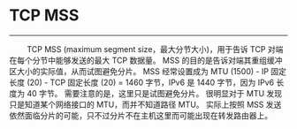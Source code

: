# TCP MSS
***

&emsp;&emsp;
TCP MSS (maximum segment size，最大分节大小)，用于告诉 TCP 对端在每个分节中能够发送的最大 TCP 数据量。
MSS 的目的是告诉对端其重组缓冲区大小的实际值，从而试图避免分片。
MSS 经常设置成为 MTU (1500) - IP 固定长度 (20) - TCP 固定长度 (20) = 1460 字节，IPv6 是 1440 字节，因为 IPv6 长度为 40 字节。
需要注意的是，这里只是试图避免分片。
很明显对于 MTU 发现只是知道某个网络接口的 MTU，而并不知道路径 MTU。
实际上按照 MSS 发送依然面临分片的可能，只不过分片不在主机这里而可能出现在转发路由器上。